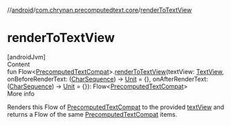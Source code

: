 //[android](../../index.md)/[com.chrynan.precomputedtext.core](index.md)/[renderToTextView](render-to-text-view.md)



# renderToTextView  
[androidJvm]  
Content  
fun Flow<[PrecomputedTextCompat](https://developer.android.com/reference/kotlin/androidx/core/text/PrecomputedTextCompat.html)>.[renderToTextView](render-to-text-view.md)(textView: [TextView](https://developer.android.com/reference/kotlin/android/widget/TextView.html), onBeforeRenderText: ([CharSequence](https://kotlinlang.org/api/latest/jvm/stdlib/kotlin/-char-sequence/index.html)) -> [Unit](https://kotlinlang.org/api/latest/jvm/stdlib/kotlin/-unit/index.html) = {}, onAfterRenderText: ([CharSequence](https://kotlinlang.org/api/latest/jvm/stdlib/kotlin/-char-sequence/index.html)) -> [Unit](https://kotlinlang.org/api/latest/jvm/stdlib/kotlin/-unit/index.html) = {}): Flow<[PrecomputedTextCompat](https://developer.android.com/reference/kotlin/androidx/core/text/PrecomputedTextCompat.html)>  
More info  


Renders this Flow of [PrecomputedTextCompat](https://developer.android.com/reference/kotlin/androidx/core/text/PrecomputedTextCompat.html) to the provided [textView](render-to-text-view.md) and returns a Flow of the same [PrecomputedTextCompat](https://developer.android.com/reference/kotlin/androidx/core/text/PrecomputedTextCompat.html) items.

  



